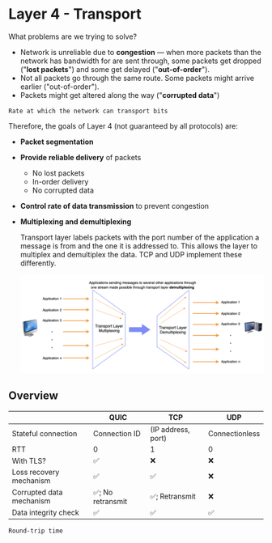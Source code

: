 # Layer 4 - Transport

What problems are we trying to solve?

- Network is unreliable due to **congestion** — when more packets than the network has bandwidth for are sent through, some packets get dropped ("**lost packets**") and some get delayed ("**out-of-order**").
- Not all packets go through the same route. Some packets might arrive earlier ("out-of-order").
- Packets might get altered along the way ("**corrupted data**")

```admonish info title="Definition: Bandwidth"
Rate at which the network can transport bits
```

Therefore, the goals of Layer 4 (not guaranteed by all protocols) are:

- **Packet segmentation**

- **Provide reliable delivery** of packets
  - No lost packets
  - In-order delivery
  - No corrupted data
- **Control rate of data transmission** to prevent congestion
- **Multiplexing and demultiplexing**

  Transport layer labels packets with the port number of the application a message is from and the one it is addressed to. This allows the layer to multiplex and demultiplex the data. TCP and UDP implement these differently.

  ![TCP](./tcp1.png)

## Overview

|                          | QUIC              | TCP                | UDP            |
| ------------------------ | ----------------- | ------------------ | -------------- |
| Stateful connection      | Connection ID     | (IP address, port) | Connectionless |
| RTT                      | 0                 | 1                  | 0              |
| With TLS?                | ✅                | ❌                 | ❌             |
| Loss recovery mechanism  | ✅                | ✅                 | ❌             |
| Corrupted data mechanism | ✅; No retransmit | ✅; Retransmit     | ❌             |
| Data integrity check     | ✅                | ✅                 | ✅             |

```admonish info title="Definition: RTT"
Round-trip time
```

